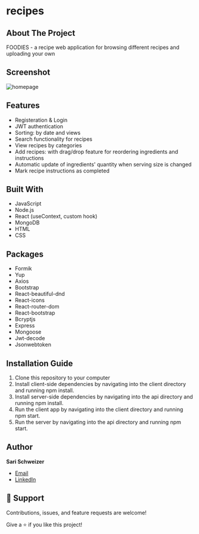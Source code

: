 # recipes

## About The Project

FOODIES - a recipe web application for browsing different recipes and uploading your own

## Screenshot

![homepage](https://user-images.githubusercontent.com/84671041/146287730-52ded68b-e1f1-4992-8773-65fcb4ef8e78.png)

## Features

- Registeration & Login
- JWT authentication
- Sorting: by date and views
- Search functionality for recipes
- View recipes by categories
- Add recipes: with drag/drop feature for reordering ingredients and instructions
- Automatic update of ingredients' quantity when serving size is changed
- Mark recipe instructions as completed

## Built With

- JavaScript
- Node.js
- React (useContext, custom hook)
- MongoDB
- HTML
- CSS

## Packages

- Formik
- Yup
- Axios
- Bootstrap
- React-beautiful-dnd
- React-icons
- React-router-dom
- React-bootstrap
- Bcryptjs
- Express
- Mongoose
- Jwt-decode
- Jsonwebtoken

## Installation Guide

1. Clone this repository to your computer
2. Install client-side dependencies by navigating into the client directory and running npm install.
3. Install server-side dependencies by navigating into the api directory and running npm install.
4. Run the client app by navigating into the client directory and running npm start.
5. Run the server by navigating into the api directory and running npm start.

## Author

**Sari Schweizer**

- [Email](mailto:sari2270@gmail.com?subject=Hi "Hi!")
- [LinkedIn](https://linkedin.com/in/sarischweizer/ "Welcome")

## 🤝 Support

Contributions, issues, and feature requests are welcome!

Give a ⭐️ if you like this project!
